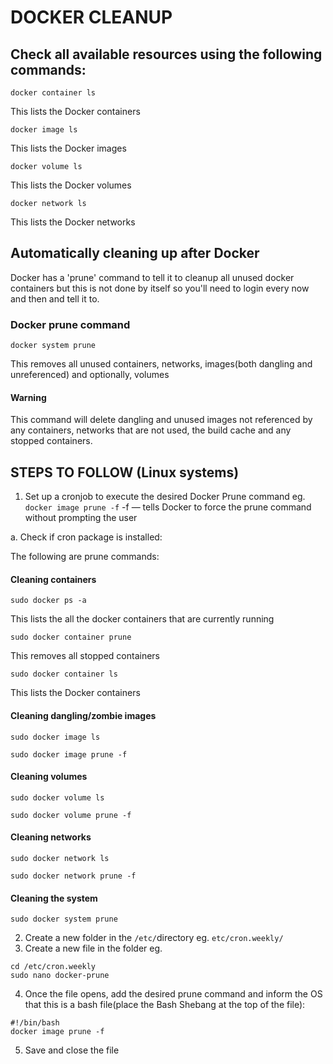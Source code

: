 # DOCKER CLEANUP
## Check all available resources using the following commands:
```
docker container ls
```
This lists the Docker containers
```
docker image ls
```
This lists the Docker images
```
docker volume ls
```
This lists the Docker volumes
```
docker network ls
```
This lists the Docker networks

## Automatically cleaning up after Docker 
Docker has a 'prune' command to tell it to cleanup all unused docker containers but this is not done by itself so you'll need to login every now and then and tell it to.

### Docker prune command
```
docker system prune
```
This removes all unused containers, networks, images(both dangling and unreferenced) and optionally, volumes

#### Warning
This command will delete dangling and unused images not referenced by any containers, networks that are not used, the build cache and any stopped containers.

## STEPS TO FOLLOW (Linux systems)
1. Set up a cronjob to execute the desired Docker Prune command eg.``` docker image prune -f```
-f — tells Docker to force the prune command without prompting the user
  
  a. Check if cron package is installed:


The following are prune commands:
#### Cleaning containers
```
sudo docker ps -a 
```
This lists the all the docker containers that are currently running
```
sudo docker container prune
```
This removes all stopped containers
```
sudo docker container ls
```
This lists the Docker containers

#### Cleaning dangling/zombie images
```
sudo docker image ls
```
```
sudo docker image prune -f
```
#### Cleaning volumes
```
sudo docker volume ls
```
```
sudo docker volume prune -f
```
#### Cleaning networks
```
sudo docker network ls
```
```
sudo docker network prune -f
```
#### Cleaning the system
```
sudo docker system prune
```
2. Create a new folder in the ```/etc/```directory eg. ```etc/cron.weekly/```
3. Create a new file in the folder eg. 
```
cd /etc/cron.weekly
sudo nano docker-prune
```
4. Once the file opens, add the desired prune command and inform the OS that this is a bash file(place the Bash Shebang at the top of the file):
```
#!/bin/bash
docker image prune -f
```
5. Save and close the file
